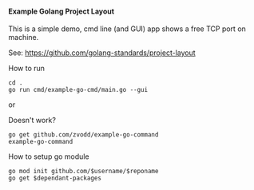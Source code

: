 #### Example Golang Project Layout
This is a simple demo, cmd line (and GUI) app shows a free TCP port on machine.

See: https://github.com/golang-standards/project-layout

How to run
```
cd .
go run cmd/example-go-cmd/main.go --gui
```
or

Doesn't work?
```
go get github.com/zvodd/example-go-command
example-go-command
```

How to setup go module
```
go mod init github.com/$username/$reponame
go get $dependant-packages
```
